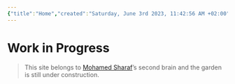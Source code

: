 ```yaml
---
{"title":"Home","created":"Saturday, June 3rd 2023, 11:42:56 AM +02:00","modified":"Sunday, June 4th 2023, 7:35:51 PM +02:00","dg-publish":true,"dg-home":true,"permalink":"/readme/","tags":["gardenEntry"],"dgPassFrontmatter":true,"updated":""}
---
```



# Work in Progress

> This site belongs to [Mohamed Sharaf](https://www.linkedin.com/in/mahmad-sharaf/)’s second brain and the garden is still under construction.